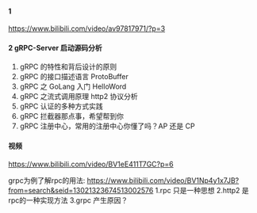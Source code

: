 
#### 1
https://www.bilibili.com/video/av97817971/?p=3

#### 2 gRPC-Server 启动源码分析

1. gRPC 的特性和背后设计的原则
2. gRPC 的接口描述语言 ProtoBuffer
3. gRPC 之 GoLang 入门 HelloWord
4. gRPC 之流式调用原理 http2 协议分析
5. gRPC 认证的多种方式实践
6. gRPC 拦截器那点事，希望帮到你
7. gRPC 注册中心，常用的注册中心你懂了吗？AP 还是 CP

#### 视频 
https://www.bilibili.com/video/BV1eE411T7GC?p=6


grpc为例了解rpc的用法:
https://www.bilibili.com/video/BV1Np4y1x7JB?from=search&seid=13021323674513002576
1.rpc 只是一种思想
2.http2 是rpc的一种实现方法
3.grpc 产生原因？
